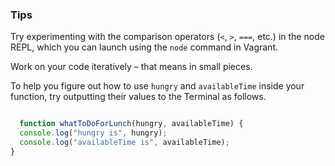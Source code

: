 ### Tips

Try experimenting with the comparison operators (`<`, `>`, `===`, etc.) in the node REPL, which you can launch using the `node` command in Vagrant.

Work on your code iteratively – that means in small pieces.

To help you figure out how to use `hungry` and `availableTime` inside your function, try outputting their values to the Terminal as follows.

```javascript

  function whatToDoForLunch(hungry, availableTime) {
  console.log("hungry is", hungry);
  console.log("availableTime is", availableTime);
}

```